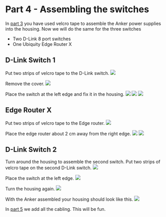 # Part 4 - Assembling the switches

In [part 3](./ANKER.md) you have used velcro tape to assemble the Anker power supplies into the housing. Now we will do the same for the three switches

* Two D-Link 8 port switches
* One Ubiquity Edge Router X

## D-Link Switch 1

Put two strips of velcro tape to the D-Link switch.
![](./images/switch1-01.jpg)

Remove the cover.
![](./images/switch1-02.jpg)

Place the switch at the left edge and fix it in the housing.
![](./images/switch1-03.jpg)
![](./images/switch1-04.jpg)
![](./images/switch1-05.jpg)

## Edge Router X

Put two strips of velcro tape to the Edge router.
![](./images/edge01.jpg)

Place the edge router about 2 cm away from the right edge.
![](./images/edge02.jpg)
![](./images/edge03.jpg)

## D-Link Switch 2

Turn around the housing to assemble the second switch.
Put two strips of velcro tape on the second D-Link switch.
![](./images/switch2-01.jpg)

Place the switch at the left edge.
![](./images/switch2-02.jpg)

Turn the housing again.
![](./images/switch2-03.jpg)

With the Anker assembled your housing should look like this.
![](./images/switch2-04.jpg)

In [part 5](./CABLING.md) we add all the cabling. This will be fun.
